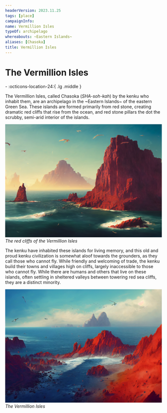 ```yaml
---
headerVersion: 2023.11.25
tags: [place]
campaignInfo:
name: Vermillion Isles
typeOf: archipelago
whereabouts: ~Eastern Islands~
aliases: [Chasoka]
title: Vermillion Isles
---
```

# The Vermillion Isles
<div class="grid cards ext-narrow-margin ext-one-column" markdown>
-    :octicons-location-24:{ .lg .middle }   
</div>


The Vermillion Isles, called Chasoka (*SHA-soh-kah*) by the kenku who inhabit them, are an archipelago in the ~Eastern Islands~ of the eastern Green Sea. These islands are formed primarily from red stone, creating dramatic red cliffs that rise from the ocean, and red stone pillars the dot the scrubby, semi-arid interior of the islands.

![Kenku Island 2](../../assets/kenku-island-2.png)
*The red cliffs of the Vermillion Isles*

The kenku have inhabited these islands for living memory, and this old and proud kenku civilization is somewhat aloof towards the grounders, as they call those who cannot fly. While friendly and welcoming of trade, the kenku build their towns and villages high on cliffs, largely inaccessible to those who cannot fly. While there are humans and others that live on these islands, often settling in sheltered valleys between towering red sea cliffs, they are a distinct minority.

![Wahacha Coast](../../assets/wahacha-coast.png)
*The Vermillion Isles*
